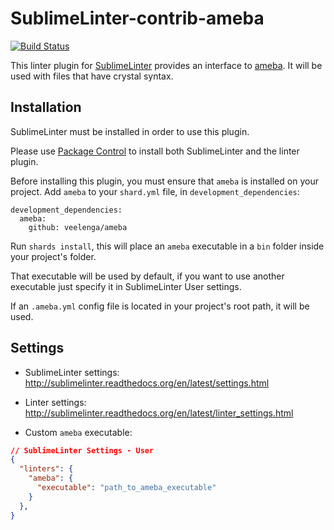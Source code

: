 SublimeLinter-contrib-ameba
================================

[![Build Status](https://travis-ci.org/epergo/SublimeLinter-contrib-ameba.svg?branch=master)](https://travis-ci.org/epergo/SublimeLinter-contrib-ameba)

This linter plugin for [SublimeLinter](https://github.com/SublimeLinter/SublimeLinter) provides an interface to [ameba](https://github.com/veelenga/ameba). It will be used with files that have crystal syntax.

## Installation
SublimeLinter must be installed in order to use this plugin.

Please use [Package Control](https://packagecontrol.io) to install both SublimeLinter and the linter plugin.

Before installing this plugin, you must ensure that `ameba` is installed on your project. Add `ameba` to your `shard.yml` file, in `development_dependencies`:

```crystal
development_dependencies:
  ameba:
    github: veelenga/ameba
```

Run `shards install`, this will place an `ameba` executable in a `bin` folder inside your project's folder.

That executable will be used by default, if you want to use another executable just specify it in SublimeLinter User settings.

If an `.ameba.yml` config file is located in your project's root path, it will be used.

## Settings
- SublimeLinter settings: http://sublimelinter.readthedocs.org/en/latest/settings.html
- Linter settings: http://sublimelinter.readthedocs.org/en/latest/linter_settings.html

- Custom `ameba` executable:

```json
// SublimeLinter Settings - User
{
  "linters": {
    "ameba": {
      "executable": "path_to_ameba_executable"
    }
  },
}
```
